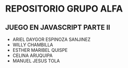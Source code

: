 # REPOSITORIO GRUPO ALFA
## JUEGO EN JAVASCRIPT PARTE II
 * ARIEL DAYGOR ESPINOZA SANJINEZ
 * WILLY CHAMBILLA
 * ESTHER MARIBEL QUISPE
 * CELINA ARUQUIPA
 * MANUEL JESUS TOLA